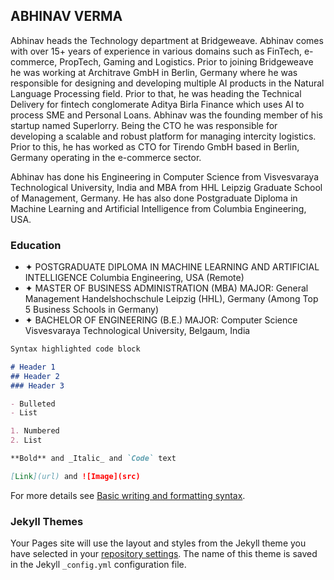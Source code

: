 ## ABHINAV VERMA

Abhinav heads the Technology department at Bridgeweave. Abhinav comes with over 15+ years of experience in various domains such as FinTech, e-commerce, PropTech, Gaming and Logistics. Prior to joining Bridgeweave he was working at Architrave GmbH in Berlin, Germany where he was responsible for designing and developing multiple AI products in the Natural Language Processing field. Prior to that, he was heading the Technical Delivery for fintech conglomerate Aditya Birla Finance which uses AI to process SME and Personal Loans.
Abhinav was the founding member of his startup named Superlorry. Being the CTO he was responsible for developing a scalable and robust platform for managing intercity logistics. Prior to this, he has worked as CTO for Tirendo GmbH based in Berlin, Germany operating in the e-commerce sector.

Abhinav has done his Engineering in Computer Science from Visvesvaraya Technological University, India and MBA from HHL Leipzig Graduate School of Management, Germany. He has also done Postgraduate Diploma in Machine Learning and Artificial Intelligence from Columbia Engineering, USA.

### Education


- ✦ POSTGRADUATE DIPLOMA IN MACHINE LEARNING AND ARTIFICIAL INTELLIGENCE Columbia Engineering, USA (Remote)
- ✦ MASTER OF BUSINESS ADMINISTRATION (MBA)
  MAJOR: General Management
  Handelshochschule Leipzig (HHL), Germany (Among Top 5 Business Schools in Germany)
- ✦ BACHELOR OF ENGINEERING (B.E.) MAJOR: Computer Science Visvesvaraya Technological University, Belgaum, India


```markdown
Syntax highlighted code block

# Header 1
## Header 2
### Header 3

- Bulleted
- List

1. Numbered
2. List

**Bold** and _Italic_ and `Code` text

[Link](url) and ![Image](src)
```

For more details see [Basic writing and formatting syntax](https://docs.github.com/en/github/writing-on-github/getting-started-with-writing-and-formatting-on-github/basic-writing-and-formatting-syntax).

### Jekyll Themes

Your Pages site will use the layout and styles from the Jekyll theme you have selected in your [repository settings](https://github.com/sinlord/sinlord.github.io/settings/pages). The name of this theme is saved in the Jekyll `_config.yml` configuration file.
